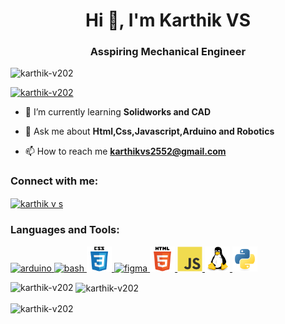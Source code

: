 <h1 align="center">Hi 👋, I'm Karthik VS</h1>
<h3 align="center">Asspiring Mechanical Engineer</h3>

<p align="left"> <img src="https://komarev.com/ghpvc/?username=karthik-v202&label=Profile%20views&color=0e75b6&style=flat" alt="karthik-v202" /> </p>

<p align="left"> <a href="https://github.com/ryo-ma/github-profile-trophy"><img src="https://github-profile-trophy.vercel.app/?username=karthik-v202" alt="karthik-v202" /></a> </p>

- 🌱 I’m currently learning **Solidworks and CAD**

- 💬 Ask me about **Html,Css,Javascript,Arduino and Robotics**

- 📫 How to reach me **karthikvs2552@gmail.com**

<h3 align="left">Connect with me:</h3>
<p align="left">
<a href="https://linkedin.com/in/karthik v s" target="blank"><img align="center" src="https://raw.githubusercontent.com/rahuldkjain/github-profile-readme-generator/master/src/images/icons/Social/linked-in-alt.svg" alt="karthik v s" height="30" width="40" /></a>
</p>

<h3 align="left">Languages and Tools:</h3>
<p align="left"> <a href="https://www.arduino.cc/" target="_blank" rel="noreferrer"> <img src="https://cdn.worldvectorlogo.com/logos/arduino-1.svg" alt="arduino" width="40" height="40"/> </a> <a href="https://www.gnu.org/software/bash/" target="_blank" rel="noreferrer"> <img src="https://www.vectorlogo.zone/logos/gnu_bash/gnu_bash-icon.svg" alt="bash" width="40" height="40"/> </a> <a href="https://www.w3schools.com/css/" target="_blank" rel="noreferrer"> <img src="https://raw.githubusercontent.com/devicons/devicon/master/icons/css3/css3-original-wordmark.svg" alt="css3" width="40" height="40"/> </a> <a href="https://www.figma.com/" target="_blank" rel="noreferrer"> <img src="https://www.vectorlogo.zone/logos/figma/figma-icon.svg" alt="figma" width="40" height="40"/> </a> <a href="https://www.w3.org/html/" target="_blank" rel="noreferrer"> <img src="https://raw.githubusercontent.com/devicons/devicon/master/icons/html5/html5-original-wordmark.svg" alt="html5" width="40" height="40"/> </a> <a href="https://developer.mozilla.org/en-US/docs/Web/JavaScript" target="_blank" rel="noreferrer"> <img src="https://raw.githubusercontent.com/devicons/devicon/master/icons/javascript/javascript-original.svg" alt="javascript" width="40" height="40"/> </a> <a href="https://www.linux.org/" target="_blank" rel="noreferrer"> <img src="https://raw.githubusercontent.com/devicons/devicon/master/icons/linux/linux-original.svg" alt="linux" width="40" height="40"/> </a> <a href="https://www.python.org" target="_blank" rel="noreferrer"> <img src="https://raw.githubusercontent.com/devicons/devicon/master/icons/python/python-original.svg" alt="python" width="40" height="40"/> </a> </p>

<p><img align="left" src="https://github-readme-stats.vercel.app/api/top-langs?username=karthik-v202&show_icons=true&locale=en&layout=compact" alt="karthik-v202" /></p>

<p>&nbsp;<img align="center" src="https://github-readme-stats.vercel.app/api?username=karthik-v202&show_icons=true&locale=en" alt="karthik-v202" /></p>

<p><img align="center" src="https://github-readme-streak-stats.herokuapp.com/?user=karthik-v202&" alt="karthik-v202" /></p>
